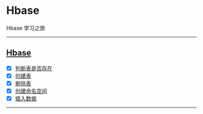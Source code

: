 # Hbase

Hbase 学习之旅

-----------------------------


## [Hbase](src/main/java/com/cpucode/hbase)

- [x] [判断表是否存在](src/main/java/com/cpucode/hbase/ddl/exist/IsTableExist.java)
- [x] [创建表](src/main/java/com/cpucode/hbase/ddl/create/table/CreateTable.java)
- [x] [删除表](src/main/java/com/cpucode/hbase/ddl/drop/table/DropTable.java)
- [x] [创建命名空间](src/main/java/com/cpucode/hbase/ddl/create/nameSpace/CreateNameSpace.java)
- [x] [插入数据](src/main/java/com/cpucode/hbase/dml/put/data/PutData.java)

-------------------------






